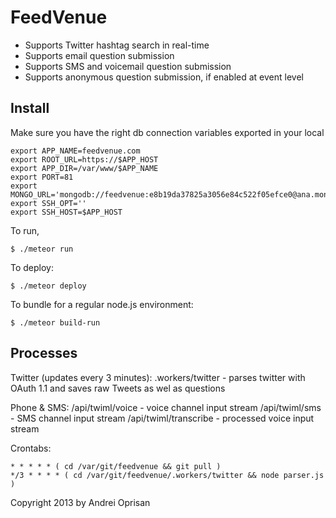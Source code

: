 # FeedVenue

* Supports Twitter hashtag search in real-time
* Supports email question submission
* Supports SMS and voicemail question submission
* Supports anonymous question submission, if enabled at event level

## Install

Make sure you have the right db connection variables exported in your local
```
export APP_NAME=feedvenue.com
export ROOT_URL=https://$APP_HOST
export APP_DIR=/var/www/$APP_NAME
export PORT=81
export MONGO_URL='mongodb://feedvenue:e8b19da37825a3056e84c522f05efce0@ana.mongohq.com:10097/feedvenue'
export SSH_OPT=''
export SSH_HOST=$APP_HOST
```

To run, 
```
$ ./meteor run
```

To deploy:
```
$ ./meteor deploy
```

To bundle for a regular node.js environment:
```
$ ./meteor build-run
```

## Processes

Twitter (updates every 3 minutes):
.workers/twitter - parses twitter with OAuth 1.1 and saves raw Tweets as wel as questions

Phone & SMS:
/api/twiml/voice - voice channel input stream
/api/twiml/sms   - SMS channel input stream
/api/twiml/transcribe - processed voice input stream

Crontabs:
```
* * * * * ( cd /var/git/feedvenue && git pull )
*/3 * * * * ( cd /var/git/feedvenue/.workers/twitter && node parser.js )
```

Copyright 2013 by Andrei Oprisan
